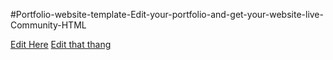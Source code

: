 
#Portfolio-website-template-Edit-your-portfolio-and-get-your-website-live-Community-HTML

[Edit Here](https://diy-pwa.dev/~/gh/diy-pwa/)
[Edit that thang](https://diy-pwa.dev/~/gh/LebLeb03/Portfolio-website-template-Edit-your-portfolio-and-get-your-website-live-Community-HTML) 



